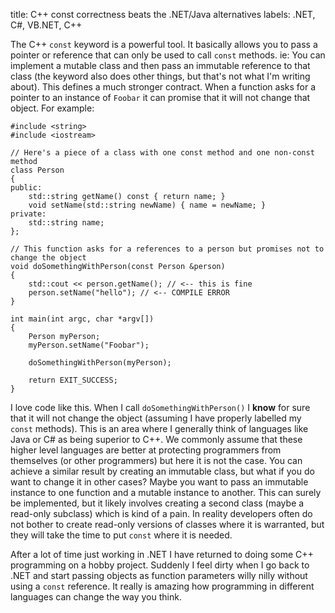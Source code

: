 title: C++ const correctness beats the .NET/Java alternatives
labels: .NET, C#, VB.NET, C++

The C++ <code>const</code> keyword is a powerful tool.  It basically allows you to pass a pointer or reference that can only be used to call <code>const</code> methods.  ie: You can implement a mutable class and then pass an immutable reference to that class (the keyword also does other things, but that's not what I'm writing about).  This defines a much stronger contract.  When a function asks for a pointer to an instance of <code>Foobar</code> it can promise that it will not change that object.  For example<!--break-->:

	#include <string>
	#include <iostream>

	// Here's a piece of a class with one const method and one non-const method
	class Person
	{
	public:
		std::string getName() const { return name; }
		void setName(std::string newName) { name = newName; }
	private:
		std::string name;
	};

	// This function asks for a references to a person but promises not to change the object
	void doSomethingWithPerson(const Person &person)
	{
		std::cout << person.getName(); // <-- this is fine
		person.setName("hello"); // <-- COMPILE ERROR
	}

	int main(int argc, char *argv[])
	{
		Person myPerson;
		myPerson.setName("Foobar");

		doSomethingWithPerson(myPerson);

		return EXIT_SUCCESS;
	}

I love code like this.  When I call <code>doSomethingWithPerson()</code> I <strong>know</strong> for sure that it will not change the object (assuming I have properly labelled my <code>const</code> methods).  This is an area where I generally think of languages like Java or C# as being superior to C++.  We commonly assume that these higher level languages are better at protecting programmers from themselves (or other programmers) but here it is not the case.  You can achieve a similar result by creating an immutable class, but what if you do want to change it in other cases?  Maybe you want to pass an immutable instance to one function and a mutable instance to another.  This can surely be implemented, but it likely involves creating a second class (maybe a read-only subclass) which is kind of a pain.  In reality developers often do not bother to create read-only versions of classes where it is warranted, but they will take the time to put <code>const</code> where it is needed.

After a lot of time just working in .NET I have returned to doing some C++ programming on a hobby project.  Suddenly I feel dirty when I go back to .NET and start passing objects as function parameters willy nilly without using a <code>const</code> reference.  It really is amazing how programming in different languages can change the way you think.